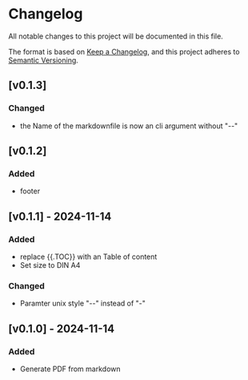 # Changelog

All notable changes to this project will be documented in this file.

The format is based on [Keep a Changelog](https://keepachangelog.com/en/1.1.0/),
and this project adheres to [Semantic Versioning](https://semver.org/spec/v2.0.0.html).

## [v0.1.3]

### Changed
- the Name of the markdownfile is now an cli argument without "--"

## [v0.1.2]

### Added
- footer

## [v0.1.1] - 2024-11-14
### Added
- replace {{.TOC}} with an Table of content
- Set size to DIN A4
### Changed
- Paramter unix style "--" instead of "-"


## [v0.1.0] - 2024-11-14

### Added
- Generate PDF from markdown
